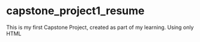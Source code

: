 # capstone_project1_resume
This is my first Capstone Project, created as part of my learning. Using only HTML
